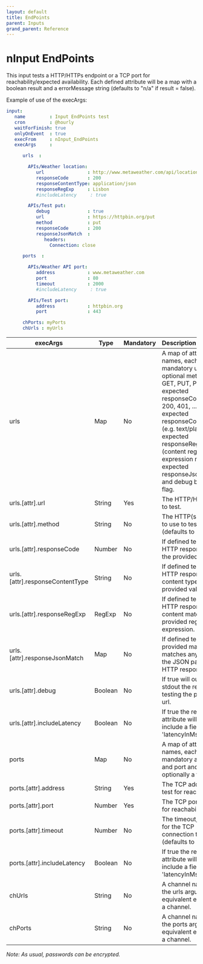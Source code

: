 ```yaml
---
layout: default
title: EndPoints
parent: Inputs
grand_parent: Reference
---
```

# nInput EndPoints

This input tests a HTTP/HTTPs endpoint or a TCP port for reachability/expected availability. Each defined attribute will be a map with a boolean result and a errorMessage string (defaults to "n/a" if result = false).

Example of use of the execArgs:

```yaml
input: 	
   name         : Input EndPoints test
   cron         : @hourly
   waitForFinish: true
   onlyOnEvent  : true
   execFrom     : nInput_EndPoints
   execArgs     :

      urls  :

        APIs/Weather location:
           url                : http://www.metaweather.com/api/location/search/?query=Lisbon
           responseCode       : 200
           responseContentType: application/json
           responseRegExp     : Lisbon
           #includeLatency     : true

        APIs/Test put:
           debug              : true
           url                : https://httpbin.org/put
           method             : put
           responseCode       : 200
           responseJsonMatch  : 
              headers:
                Connection: close

      ports  :

        APIs/Weather API port:
           address            : www.metaweather.com
           port               : 80
           timeout            : 2000
           #includeLatency     : true

        APIs/Test port:
           address            : httpbin.org
           port               : 443

      chPorts: myPorts
      chUrls : myUrls
``` 

| execArgs | Type | Mandatory | Description | 
| -------- | ---- | --------- |:----------- |
| urls | Map | No | A map of attribute names, each with a mandatory url and optional method (e.g. GET, PUT, POST, ...), expected responseCode (e.g. 200, 401, ...), expected responseContentType (e.g. text/plain, ...), expected responseRegExp (content regular expression match), expected responseJsonMatch and debug boolean flag. |
| urls.[attr].url | String | Yes | The HTTP/HTTPs url to test. |
| urls.[attr].method | String | No | The HTTP(s) method to use to test the url (defaults to "GET"). |
| urls.[attr].responseCode | Number | No | If defined tests if the HTTP response was the provided value. |
| urls.[attr].responseContentType | String | No | If defined tests if the HTTP response content type was the provided value. |
| urls.[attr].responseRegExp | RegExp | No | If defined tests if the HTTP response content matches the provided regular expression. |
| urls.[attr].responseJsonMatch | Map | No | If defined tests if the provided map matches any entry of the JSON parsed HTTP response. |
| urls.[attr].debug | Boolean | No | If true will output to stdout the result of testing the provided url. |
| urls.[attr].includeLatency | Boolean | No | If true the returning attribute will also include a field 'latencyInMs'. |
| ports | Map | No | A map of attribute names, each with a mandatory address and port and optionally a timeout. |
| ports.[attr].address | String | Yes | The TCP address to test for reachability. |
| ports.[attr].port | Number | Yes | The TCP port to test for reachability. |
| ports.[attr].timeout | Number | No | The timeout, in ms, for the TCP connection test (defaults to 1500ms). |
| ports.[attr].includeLatency | Boolean | No | If true the returning attribute will also include a field 'latencyInMs'. |
| chUrls | String | No | A channel name for the urls argument equivalent entries on a channel. |
| chPorts | String | No | A channel name for the ports argument equivalent entries on a channel. |

*Note: As usual, passwords can be encrypted.*